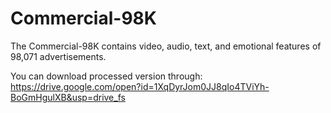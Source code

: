 # Commercial-98K
The Commercial-98K contains video, audio, text, and emotional features of 98,071 advertisements.

You can download processed version through: https://drive.google.com/open?id=1XqDyrJom0JJ8qIo4TViYh-BoGmHgulXB&usp=drive_fs
